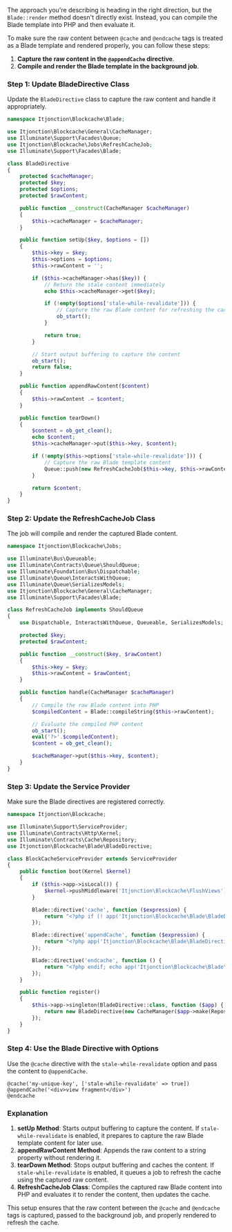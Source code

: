The approach you're describing is heading in the right direction, but the `Blade::render` method doesn't directly exist. Instead, you can compile the Blade template into PHP and then evaluate it.

To make sure the raw content between `@cache` and `@endcache` tags is treated as a Blade template and rendered properly, you can follow these steps:

1. **Capture the raw content in the `@appendCache` directive**.
2. **Compile and render the Blade template in the background job**.

### Step 1: Update BladeDirective Class

Update the `BladeDirective` class to capture the raw content and handle it appropriately.

```php
namespace Itjonction\Blockcache\Blade;

use Itjonction\Blockcache\General\CacheManager;
use Illuminate\Support\Facades\Queue;
use Itjonction\Blockcache\Jobs\RefreshCacheJob;
use Illuminate\Support\Facades\Blade;

class BladeDirective
{
    protected $cacheManager;
    protected $key;
    protected $options;
    protected $rawContent;

    public function __construct(CacheManager $cacheManager)
    {
        $this->cacheManager = $cacheManager;
    }

    public function setUp($key, $options = [])
    {
        $this->key = $key;
        $this->options = $options;
        $this->rawContent = '';

        if ($this->cacheManager->has($key)) {
            // Return the stale content immediately
            echo $this->cacheManager->get($key);

            if (!empty($options['stale-while-revalidate'])) {
                // Capture the raw Blade content for refreshing the cache
                ob_start();
            }

            return true;
        }

        // Start output buffering to capture the content
        ob_start();
        return false;
    }

    public function appendRawContent($content)
    {
        $this->rawContent .= $content;
    }

    public function tearDown()
    {
        $content = ob_get_clean();
        echo $content;
        $this->cacheManager->put($this->key, $content);

        if (!empty($this->options['stale-while-revalidate'])) {
            // Capture the raw Blade template content
            Queue::push(new RefreshCacheJob($this->key, $this->rawContent));
        }

        return $content;
    }
}
```

### Step 2: Update the RefreshCacheJob Class

The job will compile and render the captured Blade content.

```php
namespace Itjonction\Blockcache\Jobs;

use Illuminate\Bus\Queueable;
use Illuminate\Contracts\Queue\ShouldQueue;
use Illuminate\Foundation\Bus\Dispatchable;
use Illuminate\Queue\InteractsWithQueue;
use Illuminate\Queue\SerializesModels;
use Itjonction\Blockcache\General\CacheManager;
use Illuminate\Support\Facades\Blade;

class RefreshCacheJob implements ShouldQueue
{
    use Dispatchable, InteractsWithQueue, Queueable, SerializesModels;

    protected $key;
    protected $rawContent;

    public function __construct($key, $rawContent)
    {
        $this->key = $key;
        $this->rawContent = $rawContent;
    }

    public function handle(CacheManager $cacheManager)
    {
        // Compile the raw Blade content into PHP
        $compiledContent = Blade::compileString($this->rawContent);

        // Evaluate the compiled PHP content
        ob_start();
        eval('?>'.$compiledContent);
        $content = ob_get_clean();

        $cacheManager->put($this->key, $content);
    }
}
```

### Step 3: Update the Service Provider

Make sure the Blade directives are registered correctly.

```php
namespace Itjonction\Blockcache;

use Illuminate\Support\ServiceProvider;
use Illuminate\Contracts\Http\Kernel;
use Illuminate\Contracts\Cache\Repository;
use Itjonction\Blockcache\Blade\BladeDirective;

class BlockCacheServiceProvider extends ServiceProvider
{
    public function boot(Kernel $kernel)
    {
        if ($this->app->isLocal()) {
            $kernel->pushMiddleware('Itjonction\Blockcache\FlushViews');
        }

        Blade::directive('cache', function ($expression) {
            return "<?php if (! app('Itjonction\Blockcache\Blade\BladeDirective')->setUp{$expression}) : ?>";
        });

        Blade::directive('appendCache', function ($expression) {
            return "<?php app('Itjonction\Blockcache\Blade\BladeDirective')->appendRawContent($expression); ?>";
        });

        Blade::directive('endcache', function () {
            return "<?php endif; echo app('Itjonction\Blockcache\Blade\BladeDirective')->tearDown() ?>";
        });
    }

    public function register()
    {
        $this->app->singleton(BladeDirective::class, function ($app) {
            return new BladeDirective(new CacheManager($app->make(Repository::class)));
        });
    }
}
```

### Step 4: Use the Blade Directive with Options

Use the `@cache` directive with the `stale-while-revalidate` option and pass the content to `@appendCache`.

```blade
@cache('my-unique-key', ['stale-while-revalidate' => true])
@appendCache('<div>view fragment</div>')
@endcache
```

### Explanation

1. **setUp Method**: Starts output buffering to capture the content. If `stale-while-revalidate` is enabled, it prepares to capture the raw Blade template content for later use.
2. **appendRawContent Method**: Appends the raw content to a string property without rendering it.
3. **tearDown Method**: Stops output buffering and caches the content. If `stale-while-revalidate` is enabled, it queues a job to refresh the cache using the captured raw content.
4. **RefreshCacheJob Class**: Compiles the captured raw Blade content into PHP and evaluates it to render the content, then updates the cache.

This setup ensures that the raw content between the `@cache` and `@endcache` tags is captured, passed to the background job, and properly rendered to refresh the cache.
